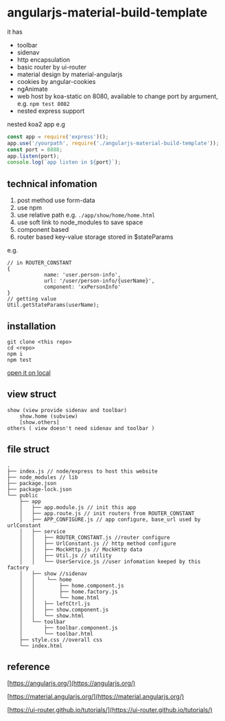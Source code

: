 # angularjs-material-build-template

it has
* toolbar
* sidenav
* http encapsulation
* basic router by ui-router
* material design by material-angularjs
* cookies by angular-cookies
* ngAnimate
* web host by koa-static on 8080, available to change port by argument, e.g. `npm test 8082`
* nested express support

nested koa2 app e.g
```javascript
const app = require('express')();
app.use('/yourpath', require('./angularjs-material-build-template'));
const port = 8888;
app.listen(port);
console.log(`app listen in ${port}`);
```

## technical infomation

1. post method use form-data 
2. use npm
3. use relative path e.g. `./app/show/home/home.html`
4. use soft link to node_modules to save space
4. component based
5. router based key-value storage stored in $stateParams

e.g.

```
// in ROUTER_CONSTANT
{
            name: 'user.person-info',
            url: '/user/person-info/{userName}',
            component: 'xxPersonInfo'
}
// getting value
Util.getStateParams(userName);
```


## installation

```
git clone <this repo>
cd <repo>
npm i
npm test
```
[open it on local](http://localhost:8081)

## view struct

```
show (view provide sidenav and toolbar)
	show.home (subview)
	[show.others]
others ( view doesn't need sidenav and toolbar )
```

## file struct
```
.
├── index.js // node/express to host this website
├── node_modules // lib
├── package.json
├── package-lock.json
└── public
    ├── app
    │   ├── app.module.js // init this app
    │   ├── app.route.js // init routers from ROUTER_CONSTANT
    │   ├── APP_CONFIGURE.js // app configure, base_url used by urlConstant
    │   ├── service
    │   │   ├── ROUTER_CONSTANT.js //router configure
    │   │   ├── UrlConstant.js // http method configure
    │   │   ├── MockHttp.js // MockHttp data
    │   │   ├── Util.js // utility
    │   │   └── UserService.js //user infomation keeped by this factory 
    │   ├── show //sidenav
    │   │    └── home
    │   │        ├── home.component.js
    │   │        ├── home.factory.js
    │   │        └── home.html
    │   │   ├── leftCtrl.js
    │   │   ├── show.component.js
    │   │   └── show.html
    │   └── toolbar 
    │       ├── toolbar.component.js
    │       └── toolbar.html
    ├── style.css //overall css
    └── index.html
```

## reference

[https://angularjs.org/](https://angularjs.org/)

[https://material.angularjs.org/](https://material.angularjs.org/)

[https://ui-router.github.io/tutorials/](https://ui-router.github.io/tutorials/)
